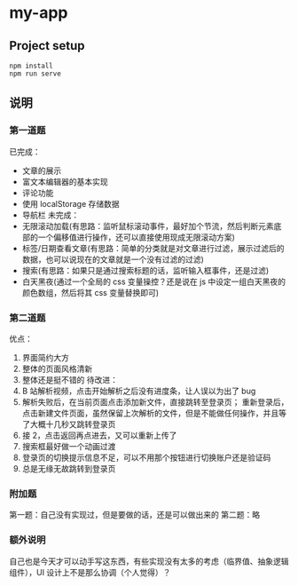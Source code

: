 # my-app

## Project setup

```
npm install
npm run serve
```

## 说明

### 第一道题

已完成：

- 文章的展示
- 富文本编辑器的基本实现
- 评论功能
- 使用 localStorage 存储数据
- 导航栏
  未完成：
- 无限滚动加载(有思路：监听鼠标滚动事件，最好加个节流，然后判断元素底部的一个偏移值进行操作，还可以直接使用现成无限滚动方案)
- 标签/日期查看文章(有思路：简单的分类就是对文章进行过滤，展示过滤后的数据，也可以说现在的文章就是一个没有过滤的过滤)
- 搜索(有思路：如果只是通过搜索标题的话，监听输入框事件，还是过滤)
- 白天黑夜(通过一个全局的 css 变量操控？还是说在 js 中设定一组白天黑夜的颜色数组，然后将其 css 变量替换即可)

### 第二道题

优点：

1. 界面简约大方
2. 整体的页面风格清新
3. 整体还是挺不错的
   待改进：
4. B 站解析视频，点击开始解析之后没有进度条，让人误以为出了 bug
5. 解析失败后，在当前页面点击添加新文件，直接跳转至登录页；
   重新登录后，点击新建文件页面，虽然保留上次解析的文件，但是不能做任何操作，并且等了大概十几秒又跳转登录页
6. 接 2，点击返回再点进去，又可以重新上传了
7. 搜索框最好做一个动画过渡
8. 登录页的切换提示信息不足，可以不用那个按钮进行切换账户还是验证码
9. 总是无缘无故跳转到登录页

### 附加题

第一题：自己没有实现过，但是要做的话，还是可以做出来的
第二题：略

### 额外说明

自己也是今天才可以动手写这东西，有些实现没有太多的考虑（临界值、抽象逻辑组件），UI 设计上不是那么协调（个人觉得）？
